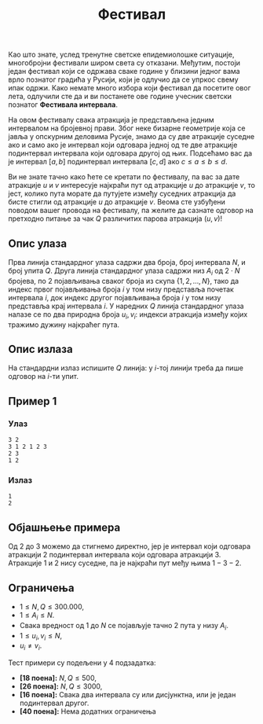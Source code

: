 ﻿---
title: Фестивал
timelimit: 1.0 # у секундама
memlimit: 64   # y MB
owner: takprog # власник је онај ко ради на задатку
origin: # опционо (ако се зна одакле је задатак преузет, пожељно је навести извор)
tags: [] # сваки задатак може бити означен према унапред договореној листи ознака
status: KOMPLETAN # један од: "IZRADA", "PREGLED" или "KOMPLETAN".
status-date: 2024-08-15 # датум у формату YYYY-MM-DD од када је задатак у наведеном статусу
crafted-dir: testcases
solutions:
  - name: ex0
    lang: [cpp]
    desc: ""
    tags: []
---

Као што знате, услед тренутне светске епидемиолошке ситуације, многобројни фестивали широм света су отказани. Међутим, постоји један фестивал који се одржава сваке године у близини једног вама врло познатог градића у Русији, који је одлучио да се упркос свему ипак одржи. Како немате много избора који фестивал да посетите овог лета, одлучили сте да и ви постанете ове године учесник светски познатог **Фестивала интервала**.

На овом фестивалу свака атракција је представљена једним интервалом на бројевној прави. Због неке бизарне геометрије која се јавља у опскурним деловима Русије, знамо да су две атракције суседне ако и само ако је интервал који одговара једној од те две атракције подинтервал интервала који одговара другој од њих. Подсећамо вас да је интервал $[a,b]$ подинтервал интервала $[c,d]$ ако $c\leq a\leq b\leq d$.

Ви не знате тачно како ћете се кретати по фестивалу, па вас за дате атракције $u$ и $v$ интересује најкраћи пут од атракције $u$ до атракције $v$, то јест, колико пута морате да путујете између суседних атракција да бисте стигли од атракције $u$ до атракције $v$. Веома сте узбуђени поводом вашег провода на фестивалу, па желите да сазнате одговор на претходно питање за чак $Q$ различитих парова атракција $(u,v)$!

## Опис улаза

Прва линија стандардног улаза садржи два броја, број интервала $N$, и број упита $Q$.
Друга линија стандардног улаза садржи низ $A_i$ од $2\cdot N$ бројева, по $2$ појављивања сваког броја из скупа $\{1,2,\ldots,N\}$, тако да индекс првог појављивања броја $i$ у том низу представља почетак интервала $i$, док индекс другог појављивања броја $i$ у том низу представља крај интервала $i$.
У наредних $Q$ линија стандардног улаза налазе се по два природна броја $u_i,v_i$: индекси атракција између којих тражимо дужину најкраћег пута.

## Опис излаза

На стандардни излаз испишите $Q$ линија: у $i$-тој линији треба да пише одговор на $i$-ти упит.

## Пример 1

### Улаз

```
3 2
3 1 2 1 2 3
2 3
1 2
```

### Излаз

```
1
2
```
## Објашњење примера

Од $2$ до $3$ можемо да стигнемо директно, јер је интервал који одговара атракцији $2$ подинтервал интервала који одговара атракцији $3$. Атракције $1$ и $2$ нису суседне, па је најкраћи пут међу њима $1-3-2$.  

## Ограничења

-   $1 \leq N,Q \leq 300.000$,
-   $1 \leq A_i \leq N$.
-  Свака вредност од $1$ до $N$ се појављује тачно $2$ пута у низу $A_i$.
-   $1 \leq u_i,v_i \leq N$,
-   $u_i \neq v_i$.

Тест примери су подељени у 4 подзадатка:

-   **[18 поена]:** $N,Q\leq500$,
-   **[26 поена]:** $N,Q\leq3000$,
-   **[16 поена]:** Свака два интервала су или дисјунктна, или је један подинтервал другог.
-   **[40 поена]:** Нема додатних ограничења
